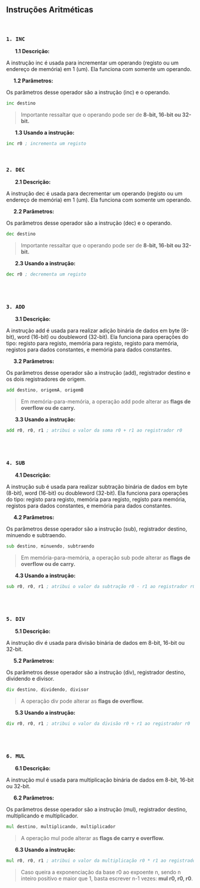## Instruções Aritméticas

<br>

### **`1. INC`**

&nbsp; &nbsp; &nbsp; **1.1 Descrição:**

A instrução inc é usada para incrementar um operando (registo ou um endereço de memória) em 1 (um). Ela funciona com somente um operando.


&nbsp; &nbsp; &nbsp;**1.2 Parâmetros:**

Os parâmetros desse operador são a instrução (inc) e o operando.

```asm
inc destino
```
> Importante ressaltar que o operando pode ser de **8-bit, 16-bit ou 32-bit.**

&nbsp; &nbsp; &nbsp; **1.3 Usando a instrução:**

 ```asm
inc r0 ; incrementa um registo
```

<br> 

### **`2. DEC`**

&nbsp; &nbsp; &nbsp; **2.1 Descrição:**

A instrução dec é usada para decrementar um operando (registo ou um endereço de memória) em 1 (um). Ela funciona com somente um operando.

&nbsp; &nbsp; &nbsp;**2.2 Parâmetros:**

Os parâmetros desse operador são a instrução (dec) e o operando.

```asm
dec destino
```
> Importante ressaltar que o operando pode ser de **8-bit, 16-bit ou 32-bit.**

&nbsp; &nbsp; &nbsp; **2.3 Usando a instrução:**

 ```asm
dec r0 ; decrementa um registo
```

<br>

<br> 

### **`3. ADD`**

&nbsp; &nbsp; &nbsp; **3.1 Descrição:**

A instrução add é usada para realizar adição binária de dados em byte (8-bit), word (16-bit) ou doubleword (32-bit). Ela funciona para operações do tipo: registo para registo, memória para registo, registo para memória, registos para dados constantes, e memória para dados constantes.

&nbsp; &nbsp; &nbsp;**3.2 Parâmetros:**

Os parâmetros desse operador são a instrução (add), registrador destino e os dois registradores de origem.

```asm
add destino, origemA, origemB
```
> Em memória-para-memória, a operação add pode alterar as **flags de overflow ou de carry.**

&nbsp; &nbsp; &nbsp; **3.3 Usando a instrução:**

 ```asm
add r0, r0, r1 ; atribui o valor da soma r0 + r1 ao registrador r0
```

<br>

<br> 

### **`4. SUB`**

&nbsp; &nbsp; &nbsp; **4.1 Descrição:**

A instrução sub é usada para realizar subtração binária de dados em byte (8-bit), word (16-bit) ou doubleword (32-bit). Ela funciona para operações do tipo: registo para registo, memória para registo, registo para memória, registos para dados constantes, e memória para dados constantes.

&nbsp; &nbsp; &nbsp;**4.2 Parâmetros:**

Os parâmetros desse operador são a instrução (sub), registrador destino, minuendo e subtraendo.

```asm
sub destino, minuendo, subtraendo
```
> Em memória-para-memória, a operação sub pode alterar as **flags de overflow ou de carry.**

&nbsp; &nbsp; &nbsp; **4.3 Usando a instrução:**

 ```asm
sub r0, r0, r1 ; atribui o valor da subtração r0 - r1 ao registrador r0
```

<br>

<br> 

### **`5. DIV`**

&nbsp; &nbsp; &nbsp; **5.1 Descrição:**

A instrução div é usada para divisão binária de dados em 8-bit, 16-bit ou 32-bit.

&nbsp; &nbsp; &nbsp;**5.2 Parâmetros:**

Os parâmetros desse operador são a instrução (div), registrador destino, dividendo e divisor.

```asm
div destino, dividendo, divisor
```
> A operação div pode alterar as **flags de overflow.**

&nbsp; &nbsp; &nbsp; **5.3 Usando a instrução:**

 ```asm
div r0, r0, r1 ; atribui o valor da divisão r0 ÷ r1 ao registrador r0
```

<br>

<br> 

### **`6. MUL`**

&nbsp; &nbsp; &nbsp; **6.1 Descrição:**

A instrução mul é usada para multiplicação binária de dados em 8-bit, 16-bit ou 32-bit.

&nbsp; &nbsp; &nbsp;**6.2 Parâmetros:**

Os parâmetros desse operador são a instrução (mul), registrador destino, multiplicando e multiplicador.

```asm
mul destino, multiplicando, multiplicador
```
> A operação mul pode alterar as **flags de carry e overflow.**

&nbsp; &nbsp; &nbsp; **6.3 Usando a instrução:**

 ```asm
mul r0, r0, r1 ; atribui o valor da multiplicação r0 * r1 ao registrador r0
```
> Caso queira a exponenciação da base r0 ao expoente n, sendo n inteiro positivo e maior que 1, basta escrever n-1 vezes: **mul r0, r0, r0**.
<br>
